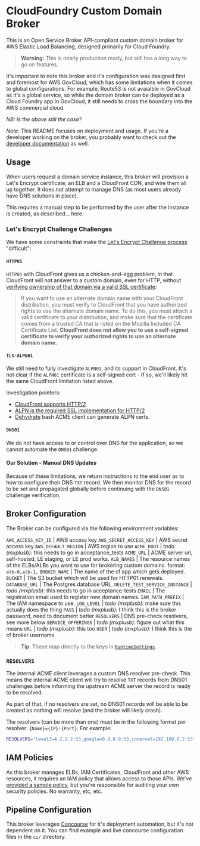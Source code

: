 # CloudFoundry Custom Domain Broker

This is an Open Service Broker API-compliant custom domain broker for AWS
Elastic Load Balancing, designed primarily for Cloud Foundry.

> **Warning:** This is nearly production ready, but still has a long way to go
> on features.

It's important to note this broker and it's configuration was designed first
and foremost for AWS GovCloud, which has some limitations when it comes to
global configurations. For example, Route53 is not avaialble in GovCloud as
it's a global service, so while the domain broker can be deployed as a Cloud
Foundry app in GovCloud, it still needs to cross the boundary into the AWS
commercial cloud.

_NB: Is the above still the case?_

*Note:* This README focuses on deployment and usage.  If you're a developer
working on the broker, you probably want to check out the [developer
documentation](/doc/development.md) as well.

## Usage

When users request a domain service instance, this broker will provision a
Let's Encrypt certificate, an ELB and a CloudFront CDN, and wire them all up
together.  It does _not_ attempt to manage DNS (as most users already have DNS
solutions in place).

This requires a manual step to be performed by the user after the instance is
created, as described...  here:

### Let's Encrypt Challenge Challenges

We have some constraints that make the [Let's Encrypt Challenge
process](https://letsencrypt.org/docs/challenge-types/) "difficult":

#### `HTTP01`

`HTTP01` with CloudFront gives us a chicken-and-egg problem, in that CloudFront
will not answer to a custom domain, even for HTTP, without [verifying ownership
of that domain via a valid SSL
certificate](https://docs.aws.amazon.com/AmazonCloudFront/latest/DeveloperGuide/cnames-and-https-requirements.html#https-requirements-certificate-issuer):

> If you want to use an alternate domain name with your CloudFront
> distribution, you must verify to CloudFront that you have authorized rights
> to use the alternate domain name. To do this, you must attach a valid
> certificate to your distribution, and make sure that the certificate comes
> from a trusted CA that is listed on the Mozilla Included CA Certificate List.
> **CloudFront does not allow you to use a self-signed certificate to verify your
> authorized rights to use an alternate domain name.**

#### `TLS-ALPN01`

We still need to fully investigate `ALPN01`, and its support in CloudFront.
It's not clear if the `ALPN01` certificate is a self-signed cert - if so, we'll
likely hit the same CloudFront limitation listed above.

Investigation pointers:

* [CloudFront supports HTTP/2](https://aws.amazon.com/about-aws/whats-new/2016/09/amazon-cloudfront-now-supports-http2/)
* [ALPN is the required SSL implementation for HTTP/2](https://en.wikipedia.org/wiki/Application-Layer_Protocol_Negotiation)
* [Dehydrate](https://github.com/lukas2511/dehydrated/blob/master/docs/tls-alpn.md) bash ACME client can generate ALPN certs.

#### `DNS01`

We do not have access to or control over DNS for the application, so we cannot
automate the `DNS01` challenge.

#### Our Solution - Manual DNS Updates

Because of these limitations, we return instructions to the end user as to how
to configure their DNS `TXT` record.  We then monitor DNS for the record to be
set and propagated globally before continuing with the `DNS01` challenge
verification.

## Broker Configuration

The Broker can be configured via the following environment variables:

`AWS_ACCESS_KEY_ID`            | AWS access key
`AWS_SECRET_ACCESS_KEY`        | AWS secret access key
`AWS_DEFAULT_REGION`           | AWS region to use
`ACME_ROOT`                    | _todo (mxplusb):_ this needs to go in acceptance_tests
`ACME_URL`                     | ACME server url, self-hosted, LE staging, or LE prod works.
`ALB_NAMES`                    | The resource names of the ELBs/ALBs you want to use for brokering custom domains. format: `alb-0,alb-1,`
`BROKER_NAME`                  | The name of the cf app which gets deployed.
`BUCKET`                       | The S3 bucket which will be used for HTTP01 renewals.
`DATABASE_URL`                 | The Postgres database URL.
`DELETE_TEST_SERVICE_INSTANCE` | _todo (mxplusb):_ this needs to go in acceptance-tests
`EMAIL`                        | The registration email used to register new domain names.
`IAM_PATH_PREFIX`              | The IAM namespace to use.
`LOG_LEVEL`                    | _todo (mxplusb):_ make sure this actually does the thing
`PASS`                         | _todo (mxplusb):_ I think this is the broker password, need to document better
`RESOLVERS`                    | DNS pre-check resolvers, see more below
`SERVICE_OFFERINGS`            | _todo (mxplusb):_ figure out what this means
`URL`                          | _todo (mxplusb):_ this too
`USER`                         | _todo (mxplusb):_ I think this is the cf broker username

> **Tip**: These map directly to the keys in [`RuntimeSettings`](/types/broker.go).

### `RESOLVERS`

The internal ACME client leverages a custom DNS resolver pre-check. This means
the internal ACME client will try to resolve `TXT` records from DNS01 challenges
before informing the upstream ACME server the record is ready to be resolved.

As part of that, if no resolvers are set, no DNS01 records will be able to be
created as nothing will resolve (and the broker will likely crash).

The resolvers (can be more than one) must be in the following format per resolver:
`{Name}={IP}:{Port}`. For example:

``` bash
RESOLVERS="level3=4.2.2.2:53,google=8.8.8.8:53,internal=192.168.0.2:53"
```

## IAM Policies

As this broker manages ELBs, IAM Certificates, CloudFront and other
AWS resources, it requires an IAM policy that allows access to those APIs.
We've [provided a sample policy](/doc/sample_iam_policy.json), but you're
responsible for auditing your own security policies. No warranty, etc, etc.

## Pipeline Configuration

This broker leverages [Concourse](https://concourse-ci.org) for it's deployment
automation, but it's not dependent on it.  You can find example and live
concourse configuration files in the `ci/` directory.
